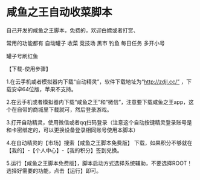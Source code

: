 # 咸鱼之王自动收菜脚本
自己开发的咸鱼之王脚本，免费的，欢迎白嫖或者打赏、

常用的功能都有
自动罐子 收菜 竞技场 黑市 钓鱼 每日任务 多开小号

罐子号刷红鱼



【下载-使用步骤】

1.在云手机或者模拟器内下载“自动精灵”，软件下载地址为“http://zdjl.cc/” ，下载安卓64位版，苹果不支持。

2.在云手机或者模拟器内下载“咸鱼之王”和“微信”，注意要下载咸鱼之王app，这个在自带的商城里下载就可，然后登录游戏。

3.打开自动精灵，使用微信或者qq扫码登录（注意这个自动按键精灵登录账号是和卡密绑定的，可以更换设备登录相同账号使用本脚本）

4.在自动精灵的【市场】搜索【咸鱼之王脚本免费版】 下载，如果积分不够就在 【我的】-【个人中心】-【我的积分】签到兑换。

5.运行【咸鱼之王脚本免费版】，脚本启动方式选择系统辅助，不要选择ROOT！ 选择好需要的功能，点击【运行】即可。
